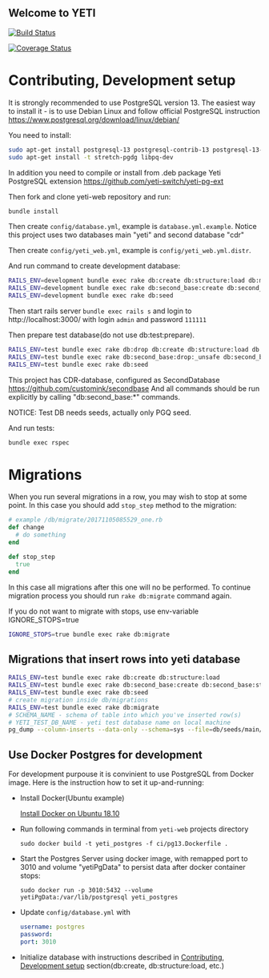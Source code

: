 ## Welcome to YETI
[![Build Status](https://api.travis-ci.org/yeti-switch/yeti-web.svg?branch=master)](https://travis-ci.org/yeti-switch/yeti-web)

[![Coverage Status](https://coveralls.io/repos/github/yeti-switch/yeti-web/badge.svg?branch=master)](https://coveralls.io/github/yeti-switch/yeti-web?branch=master)


# Contributing, Development setup


It is strongly recommended to use PostgreSQL version 13.
The easiest way to install it - is to use Debian Linux and follow official PostgreSQL instruction
https://www.postgresql.org/download/linux/debian/

You need to install:

```sh
sudo apt-get install postgresql-13 postgresql-contrib-13 postgresql-13-prefix postgresql-13-pgq3 postgresql-13-pgq-ext postgresql-13-yeti
sudo apt-get install -t stretch-pgdg libpq-dev
```
In addition you need to compile or install from .deb package Yeti PostgreSQL extension https://github.com/yeti-switch/yeti-pg-ext

Then fork and clone yeti-web repository and run:

```sh
bundle install
```

Then create `config/database.yml`, example is `database.yml.example`. Notice this project uses two databases main "yeti" and second database "cdr"

Then create `config/yeti_web.yml`, example is `config/yeti_web.yml.distr`.

And run command to create development database:

```sh
RAILS_ENV=development bundle exec rake db:create db:structure:load db:migrate
RAILS_ENV=development bundle exec rake db:second_base:create db:second_base:structure:load db:second_base:migrate
RAILS_ENV=development bundle exec rake db:seed
```

Then start rails server `bundle exec rails s` and login to http://localhost:3000/ with
login `admin` and password `111111`

Then prepare test database(do not use db:test:prepare).

```sh
RAILS_ENV=test bundle exec rake db:drop db:create db:structure:load db:migrate
RAILS_ENV=test bundle exec rake db:second_base:drop:_unsafe db:second_base:create db:second_base:structure:load db:second_base:migrate
RAILS_ENV=test bundle exec rake db:seed
```

This project has CDR-database, configured as SecondDatabase
https://github.com/customink/secondbase
And all commands should be run explicitly by calling "db:second_base:*" commands.

NOTICE: Test DB needs seeds, actually only PGQ seed.

And run tests:

```sh
bundle exec rspec
```

# Migrations

When you run several migrations in a row, you may wish to stop at some point. In this case you should add `stop_step` method to the migration:

```ruby
# example /db/migrate/20171105085529_one.rb
def change
  # do something
end

def stop_step
  true
end
```

In this case all migrations after this one will no be performed. To continue migration process you should run `rake db:migrate` command again.

If you do not want to migrate with stops, use env-variable IGNORE_STOPS=true

```sh
IGNORE_STOPS=true bundle exec rake db:migrate
```

## Migrations that insert rows into yeti database

```bash
RAILS_ENV=test bundle exec rake db:create db:structure:load
RAILS_ENV=test bundle exec rake db:second_base:create db:second_base:structure:load
RAILS_ENV=test bundle exec rake db:seed
# create migration inside db/migrations
RAILS_ENV=test bundle exec rake db:migrate
# SCHEMA_NAME - schema of table into which you've inserted row(s)
# YETI_TEST_DB_NAME - yeti test database name on local machine
pg_dump --column-inserts --data-only --schema=sys --file=db/seeds/main/SCHEMA_NAME.sql YETI_TEST_DB_NAME
```

## Use Docker Postgres for development

For development purpouse it is convinient to use PostgreSQL from Docker image. Here is the instruction how to set it up-and-running:

* Install Docker(Ubuntu example)

  [Install Docker on Ubuntu 18.10](https://www.thecodecampus.de/blog/install-docker-on-ubuntu-18-10/)

* Run following commands in terminal from `yeti-web` projects directory

  ```
  sudo docker build -t yeti_postgres -f ci/pg13.Dockerfile .
  ```

* Start the Postgres Server using docker image, with remapped port to 3010 and volume "yetiPgData" to persist data after docker container stops:

  ```
  sudo docker run -p 3010:5432 --volume yetiPgData:/var/lib/postgresql yeti_postgres
  ```

* Update `config/database.yml` with

  ```yml
  username: postgres
  password:
  port: 3010
  ```

* Initialize database with instructions described in [Contributing, Development setup](#contributing-development-setup) section(db:create, db:structure:load, etc.)
